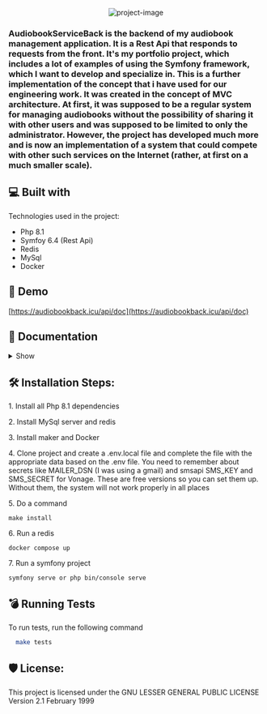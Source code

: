 <p align="center"><img src="https://socialify.git.ci/Straicur/AudiobookServiceBack/image?description=1&amp;descriptionEditable=Manage%20and%20share%20audiobooks&amp;font=Source%20Code%20Pro&amp;language=1&amp;name=1&amp;pattern=Plus&amp;theme=Dark" alt="project-image"></p>

<h3>AudiobookServiceBack is the backend of my audiobook management application. It is a Rest Api that responds to requests from the front. It's my portfolio project, which includes a lot of examples of using the Symfony framework, which I want to develop and specialize in. This is a further implementation of the concept that i have used for our engineering work. It was created in the concept of MVC architecture. At first, it was supposed to be a regular system for managing audiobooks without the possibility of sharing it with other users and was supposed to be limited to only the administrator. However, the project has developed much more and is now an implementation of a system that could compete with other such services on the Internet (rather, at first on a much smaller scale).</h2>

<h2>💻 Built with</h2>

Technologies used in the project:

*   Php 8.1
*   Symfoy 6.4 (Rest Api)
*   Redis
*   MySql
*   Docker

<h2>🚀 Demo</h2>

[https://audiobookback.icu/api/doc](https://audiobookback.icu/api/doc)

<h2>🧐 Documentation</h2>
<details>
  <summary>Show</summary>
All files are saved on the server in the specified path (it has over-size protection on disk).
Authentication is possible through a generated token, which must be added to the header for almost every request.
Queries are sent as json, the application serializes them to objects accordingly and works on classes, not pure json.
Errors are subject to logging with the monologue package and if any occur, the appropriate response 500, 400, 401, 403, 409 is returned.</br> 
For the audiobook to work properly, it must be provided in the appropriate zip format (mp3 files and cover JPG or PNG). 
When an error occurs, the audiobook can be deleted from the disk, and before activation, it is not visible to users. This also applies to the entire category and the audiobooks plugged into it. 
As an additional security measure, in addition to the Uuid itself for access to data sent from the api (audiobook details), a corresponding category key is required, created together with it. 
Translations have also been added, which, depending on the language or localization sent in the header, return a message to the user in the appropriate language (currently Polish and English).</br> 
Tests have also been added to check and catch errors that are returned respectively (you can start them with 'make tests'). 
With the addition of the make package, you can execute shell commands that have been prepared to set up the server faster and add basic data. 
They mostly execute prepared symfony commands and can be found in the Makefile. </br> 
A smpt server has also been added, which sends emails appropriate to the situation, which are also translated. Additionally, SMS API is used (Vonage). 
Also included are listeners and tools that encapsulate minor functionalities that are repetitive or need to be encapsulated in one place. 
I had implemented api swagger for easier work with api and describing appropriate endpoints. </br> 
Staged using OVH hosting on an Ubuntu system and using nginx, redis, phpfpm, PHP 8.1 and Symfony 5. 

## Functionalities
### Admin
You have to be an admin to do these things. Admins are added with special commands.
- Categories - Categories are like a tree. There can be a main category and a lot of subcategories. An audiobook needs to be in at least one category to be displayed (the user sees only category audiobooks). They need to be activated to be displayed. You can also change their names or delete them, and they sub categories.
- Audiobooks - Audiobooks are added in the appropriate zip file format, which consists of a folder and mp3 files and cover jpg or png, and then he can manage them like: listening, downloading zip and editing it, re-adding (there are options to delete notifications of this audiobook and to delete his comments), deleting and adding categories, and removing the audiobook from the category and the system.
- Users - Managing users, he can change them at least: role, phone, password, unban, and activate them. An additional option for the user is a request for account deletion, which is also handled by the administrator. In details, the administrator can see why he is banned and a period to.
- Notifications - Notifications are a simple implementation of notifying a user about many things going on in the system, like: new audiobook or categories, a new proposed list, accepting or rejecting his report, or just to say something to users.
- Technical breaks - Technical breaks are here to secure a system. When one is active, a user can't do anything in a system, only admins can operate on it and prepare it to work.
- Reports - Reports are a proper thing to report bugs, strange user behavior, or just to ask about anything. The administrator can respond to them, accept them or reject them.
- Cache - Cache is implemented with a Redis. Admin needs to clear it to work or test a system. With that, he does not need to wait until a redis key time of live is expired. It also clears the front cache of useQuery and local storage.
- Statistics - There are simple statistics to see what is going on with the service.

### User
- Authorize - You need to enter a valid email and password to get an API key. With an API key, the system knows who you are and it is used in almost every endpint.
- Register - Registration requires providing correct data that is not in the system, such as a phone number and email address. After receiving the appropriate data, the system will send an email with a face to the page that will activate the user by adding the appropriate role in the system. The user also has the option to impose parental controls.
- Comment - After listening to more than half of the audiobook, the user has the option to comment on it or like other comments. The depth of the comments is shallow and only appears as the main comment and comments to the main one.
- Notifications - Notifications are returned to a list, and they are very different depending on who is doing what in the system. The number of new notifications is returned and the list shows which one has not been seen yet (hovered in the fort). Notifications contain descriptions and various details depending on the type.
- Audiobooks - The user receives a list of categories and in each category its audiobooks that are active. In the list, these are basic data but can also download its full details and its cover and mp3 file.It is also possible to search for audiobooks based on their name or authors.
- Proposed - After listening to more audiobooks or adding some to your favorites list, the system creates a list of suggested audiobooks that are suggested based on the categories you listen to. However, audiobooks from only one category are not returned, but from several, so the suggested audiobooks are more interesting and more diverse.
- MyList - This is a list of your favorite audiobooks that allows for quicker access to the audiobooks that interest you.
- Report - The user has the ability to report various problems in the system and display a list of their reports to have insight into them. Upon acceptance or rejection, they will receive an email or notification.
- Settings - The settings allow you to reset your password, change your password with email acceptance, change your email with email acceptance and SMS code, impose parental controls, and delete your account on the website.

</details>

<h2>🛠️ Installation Steps:</h2>

<p>1. Install all Php 8.1 dependencies</p>

<p>2. Install MySql server and redis</p>

<p>3. Install maker and Docker</p>

<p>4. Clone project and create a .env.local file and complete the file with the appropriate data based on the .env file. You need to remember about secrets like MAILER_DSN (I was using a gmail) and smsapi SMS_KEY and SMS_SECRET for Vonage. These are free versions so you can set them up. Without them, the system will not work properly in all places </p>

<p>5. Do a command</p>

```
make install
```

<p>6. Run a redis</p>

```
docker compose up
```

<p>7. Run a symfony project</p>

```
symfony serve or php bin/console serve
```


<h2> 💣 Running Tests</h2>

To run tests, run the following command

```bash
  make tests
```

<h2>🛡️ License:</h2>

This project is licensed under the GNU LESSER GENERAL PUBLIC LICENSE Version 2.1 February 1999
